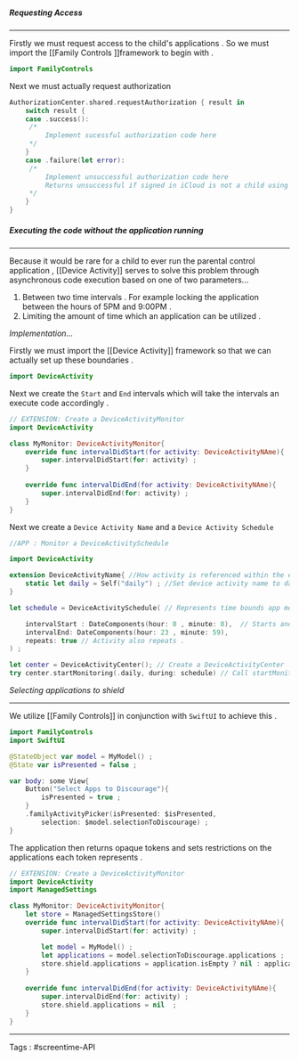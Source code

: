 ##### Requesting Access 
___
Firstly we must request access to the child's applications . So we must import the [[Family Controls ]]framework to begin with . 

```swift
import FamilyControls
```

Next we must actually request authorization 

```swift
AuthorizationCenter.shared.requestAuthorization { result in 
	switch result {
	case .success(): 
	 /* 
		 Implement sucessful authorization code here
	 */ 
	}
	case .failure(let error): 
	 /* 
		 Implement unsuccessful authorization code here
		 Returns unsuccessful if signed in iCloud is not a child using Family Sharing
	 */ 
	}												 
}
```


##### Executing the code without the application running  
___
Because it would be rare for a child to ever run the parental control application , [[Device Activity]] serves to solve this problem through asynchronous code execution based on one of two parameters... 
1) Between two time intervals . For example locking the application between the hours of 5PM and 9:00PM  . 
2) Limiting the amount of time which an application can be utilized . 

_Implementation..._ 

Firstly we must import the [[Device Activity]] framework so that we can actually set up these boundaries . 

```swift 
import DeviceActivity
```

Next we create the `Start` and `End` intervals which will take the intervals an execute code accordingly . 

```swift
// EXTENSION: Create a DeviceActivityMonitor
import DeviceActivity

class MyMonitor: DeviceActivityMonitor{
	override func intervalDidStart(for activity: DeviceActivityNAme){
		super.intervalDidStart(for: activity) ; 
	}
	
	override func intervalDidEnd(for activity: DeviceActivityNAme){	
		super.intervalDidEnd(for: activity) ; 
	}
}
```

Next we create a `Device Activity Name` and a `Device Activity Schedule` 
```swift
//APP : Monitor a DeviceActivitySchedule 

import DeviceActivity 

extension DeviceActivityName{ //How activity is referenced within the extension 
	static let daily = Self("daily") ; //Set device activity name to daily 
}

let schedule = DeviceActivitySchedule( // Represents time bounds app monitors for activity

	intervalStart : DateComponents(hour: 0 , minute: 0),  // Starts and ends at midnight
	intervalEnd: DateComponents(hour: 23 , minute: 59), 
	repeats: true // Activity also repeats . 
) ;

let center = DeviceActivityCenter(); // Create a DeviceActivityCenter
try center.startMonitoring(.daily, during: schedule) // Call startMonitoring with activity name and sschdule 

```

_Selecting applications to shield_ 
___
We utilize [[Family Controls]]  in conjunction with `SwiftUI` to  achieve this . 
```swift
import FamilyControls 
import SwiftUI

@StateObject var model = MyModel() ;
@State var isPresented = false ; 

var body: some View{
	Button("Select Apps to Discourage"){
		isPresented = true ; 
	}
	.familyActivityPicker(isPresented: $isPresented,
		selection: $model.selectionToDiscourage) ; 
}
```

The application then returns opaque tokens and sets restrictions on the applications each token represents . 

```swift
// EXTENSION: Create a DeviceActivityMonitor
import DeviceActivity
import ManagedSettings

class MyMonitor: DeviceActivityMonitor{
	let store = ManagedSettingsStore()
	override func intervalDidStart(for activity: DeviceActivityNAme){
		super.intervalDidStart(for: activity) ; 

		let model = MyModel() ; 
		let applications = model.selectionToDiscourage.applications ; 
		store.shield.applications = application.isEmpty ? nil : applications ;
	}
	
	override func intervalDidEnd(for activity: DeviceActivityNAme){	
		super.intervalDidEnd(for: activity) ; 
		store.shield.applications = nil  ; 
	}
}
```
____

Tags : #screentime-API
